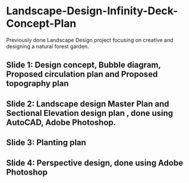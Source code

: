 # Landscape-Design-Infinity-Deck-Concept-Plan

Previously done Landscape Design project focusing on creative and designing a natural forest garden.

## Slide 1: Design concept, Bubble diagram, Proposed circulation plan and Proposed topography plan

## Slide 2: Landscape design Master Plan and Sectional Elevation design plan , done using AutoCAD, Adobe Photoshop.

## Slide 3: Planting plan

## Slide 4: Perspective design, done using Adobe Photoshop
